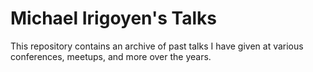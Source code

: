 # Michael Irigoyen's Talks

This repository contains an archive of past talks I have given at various conferences, meetups, and more over the years.
